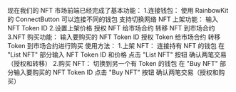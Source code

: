 现在我们的 NFT 市场前端已经完成了基本功能：
1.连接钱包：
使用 RainbowKit 的 ConnectButton 可以连接不同的钱包
支持切换网络
NFT 上架功能：
输入 NFT Token ID
2.设置上架价格
授权 NFT 给市场合约
转移 NFT 到市场合约
3.NFT 购买功能：
输入要购买的 NFT Token ID
授权 Token 给市场合约
转移 Token 到市场合约进行购买
使用方法：
1.上架 NFT：
连接持有 NFT 的钱包
在 "List NFT" 部分输入 NFT Token ID 和价格
点击 "List NFT" 按钮
确认两笔交易（授权和转移）
2.购买 NFT：
切换到另一个有 Token 的钱包
在 "Buy NFT" 部分输入要购买的 NFT Token ID
点击 "Buy NFT" 按钮
确认两笔交易（授权和购买）